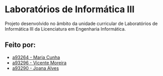 # **Laboratórios de Informática III**

Projeto desenvolvido no âmbito da unidade curricular de Laboratórios de Informática III da Licenciatura em Engenharia Informática.

## Feito por:
- [a93264 - Maria Cunha](https://github.com/stellaechild) 
- [a93296 - Vicente Moreira](https://github.com/VicShadow)
- [a93290 - Joana Alves](https://github.com/marshaia)
